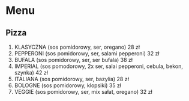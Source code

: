 # Menu

## Pizza

1. KLASYCZNA (sos pomidorowy, ser, oregano)  28 zł
2. PEPPERONI (sos pomidorowy, ser, salami pepperoni)  32 zł
3. BUFALA (sos pomidorowy, ser, ser bufala)  38 zł
4. IMPERIAL (sos pomodorowy, 2x ser, salai pepperoni, cebula, bekon, szynka)  42 zł
5. ITALIANA (sos pomidorowy, ser, bazylia)  28 zł
6. BOLOGNE (sos pomidorowy, klopsiki)  35 zł
7. VEGGIE (sos pomidorowy, ser, mix sałat, oregano)  32 zł
